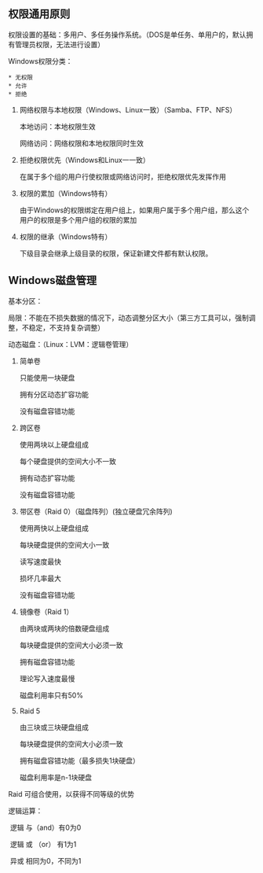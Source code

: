 ## 权限通用原则

权限设置的基础：多用户、多任务操作系统。（DOS是单任务、单用户的，默认拥有管理员权限，无法进行设置）

Windows权限分类：

	* 无权限
	* 允许
	* 拒绝

1.  网络权限与本地权限（Windows、Linux一致）（Samba、FTP、NFS）

    本地访问：本地权限生效

    网络访问：网络权限和本地权限同时生效

2.  拒绝权限优先（Windows和Linux一一致）

    在属于多个组的用户行使权限或网络访问时，拒绝权限优先发挥作用

3.  权限的累加（Windows特有）

    由于Windows的权限绑定在用户组上，如果用户属于多个用户组，那么这个用户的权限是多个用户组的权限的累加

4.  权限的继承（Windows特有）

    下级目录会继承上级目录的权限，保证新建文件都有默认权限。

## Windows磁盘管理

基本分区：

局限：不能在不损失数据的情况下，动态调整分区大小（第三方工具可以，强制调整，不稳定，不支持复杂调整）

动态磁盘：（Linux：LVM：逻辑卷管理）

1.  简单卷

    只能使用一块硬盘

    拥有分区动态扩容功能

    没有磁盘容错功能

2.  跨区卷

    使用两块以上硬盘组成

    每个硬盘提供的空间大小不一致

    拥有动态扩容功能

    没有磁盘容错功能

3.  带区卷（Raid 0）（磁盘阵列）(独立硬盘冗余阵列)

    使用两快以上硬盘组成

    每块硬盘提供的空间大小一致

    读写速度最快

    损坏几率最大

    没有磁盘容错功能

4.  镜像卷（Raid 1）

    由两块或两块的倍数硬盘组成

    每块硬盘提供的空间大小必须一致

    拥有磁盘容错功能

    理论写入速度最慢

    磁盘利用率只有50%

5.  Raid 5

    由三块或三块硬盘组成

    每块硬盘提供的空间大小必须一致

    拥有磁盘容错功能（最多损失1块硬盘）

    磁盘利用率是n-1块硬盘

Raid 可组合使用，以获得不同等级的优势

逻辑运算：

​	逻辑 与（and）有0为0

​	逻辑 或 （or） 有1为1

​	异或 相同为0，不同为1

